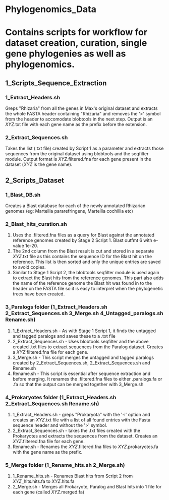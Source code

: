 # Phylogenomics_Data
# Contains scripts for workflow for dataset creation, curation, single gene phylogenies as well as phylogenomics.

## 1_Scripts_Sequence_Extraction
### 1_Extract_Headers.sh
Greps "Rhizaria" from all the genes in Max's original dataset and extracts the whole FASTA header containing "Rhizaria" and removes the '>' symbol from the header to accomodate blobtools in the next step. Output is an *XYZ*.txt file with each gene name as the prefix before the extension.

### 2_Extract_Sequences.sh
Takes the list (.txt file) created by Script 1 as a parameter and extracts those sequences from the original dataset using blobtools and the seqfilter module.
Output format is *XYZ*.filtered.fna for each gene present in the dataset (*XYZ* is the gene name).

## 2_Scripts_Dataset
### 1_Blast_DB.sh
Creates a Blast database for each of the newly annotated Rhizarian genomes (eg: Marteilia pararefringens, Marteilia cochillia etc)

### 2_Blast_hits_curation.sh
1. Uses the .filtered.fna files as a query for Blast against the annotated reference genomes created by Stage 2 Script 1. Blast outfmt 6 with e-value 1e-20. 
2. The 2nd column from the Blast result is cut and stored in a separate *XYZ*.txt file as this contains the sequence ID for the Blast hit on the reference. This list is then sorted and only the unique entries are saved to avoid copies.
3. Similar to Stage 1 Script 2, the blobtools seqfilter module is used again to extract the Blast hits from the reference genomes. This part also adds the name of the reference genome the Blast hit was found in to the header on the FASTA file so it is easy to interpret when the phylogenetic trees have been created.

### 3_Paralogs folder (1_Extract_Headers.sh  2_Extract_Sequences.sh  3_Merge.sh  4_Untagged_paralogs.sh  Rename.sh)
1. 1_Extract_Headers.sh - As with Stage 1 Script 1, it finds the untagged and tagged paralogs and saves these to a .txt file
2. 2_Extract_Sequences.sh - Uses blobtools seqfilter and the above created .txt files to extract sequences from the Paralog dataset. Creates a *XYZ*.filtered.fna file for each gene.
3. 3_Merge.sh - This script merges the untagged and tagged paralogs created by 2_Extract_Sequences.sh, 2_Extract_Sequences.sh and Rename.sh
4. Rename.sh - This script is essential after sequence extraction and before merging. It renames the .filtered.fna files to either .paralogs.fa or .fa so that the output can be merged together with 3_Merge.sh

### 4_Prokaryotes folder (1_Extract_Headers.sh  2_Extract_Sequences.sh  Rename.sh)
1. 1_Extract_Headers.sh - greps "Prokaryota" with the '-i' option and creates an *XYZ*.txt file with a list of all found entries with the Fasta sequence header and without the '>' symbol.
2. 2_Extract_Sequences.sh - takes the .txt files created with the Prokaryotes and extracts the sequences from the dataset. Creates an *XYZ*.filtered.fna file for each gene.
3. Rename.sh - Renames the *XYZ*.filtered.fna files to *XYZ*.prokaryotes.fa with the gene name as the prefix.

### 5_Merge folder (1_Rename_hits.sh  2_Merge.sh)
1. 1_Rename_hits.sh - Renames Blast hits from Script 2 from *XYZ*_hits.hits.fa to *XYZ*.hits.fa
2. 2_Merge.sh - Merges all Prokaryote, Paralog and Blast hits into 1 file for each gene (called *XYZ*.merged.fa)
